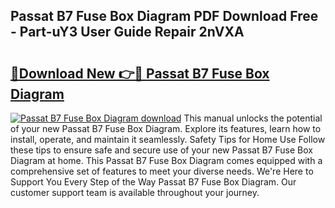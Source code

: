 ## Passat B7 Fuse Box Diagram PDF Download Free - Part-uY3 User Guide Repair 2nVXA

# <h2><a href="http://dfu9ehz.blite.top/?on=Passat+B7+Fuse+Box+Diagram">🔗Download New 👉🔴 Passat B7 Fuse Box Diagram</a></h2>

[![Passat B7 Fuse Box Diagram download](https://i.imgur.com/lujVjoI.png)](http://dfu9ehz.blite.top/?on=Passat+B7+Fuse+Box+Diagram)
This manual unlocks the potential of your new Passat B7 Fuse Box Diagram. Explore its features, learn how to install, operate, and maintain it seamlessly. Safety Tips for Home Use Follow these tips to ensure safe and secure use of your new Passat B7 Fuse Box Diagram at home. This Passat B7 Fuse Box Diagram comes equipped with a comprehensive set of features to meet your diverse needs. We're Here to Support You Every Step of the Way Passat B7 Fuse Box Diagram. Our customer support team is available throughout your journey.

